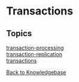 # Transactions

## Topics

[transaction-processing](./transaction-processing)  
[transaction-replication](./transaction-replication)  
[transactions](./transactions)  

[Back to Knowledgebase](./../README.md)
